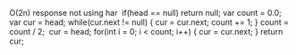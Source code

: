 O(2n) response not using har
​
if(head == null) return null;
var count = 0.0;
var cur = head;
while(cur.next != null) {
cur = cur.next;
count += 1;
}
count = count / 2;
​
cur = head;
for(int i = 0; i < count; i++) {
cur = cur.next;
}
return cur;